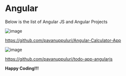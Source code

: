 # Angular

Below is the list of Angular JS and Angular Projects

![image](https://github.com/user-attachments/assets/7c4d0449-29fd-4f9f-ae3b-58b9a31eec4c)

https://github.com/pavanuppuluri/Angular-Calculator-App

![image](https://github.com/user-attachments/assets/7a48cc71-a896-44e3-9fb2-2e2710e2c883)

https://github.com/pavanuppuluri/todo-app-angularjs

**Happy Coding!!!**

